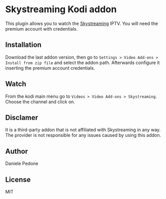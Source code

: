 # Skystreaming Kodi addon
This plugin allows you to watch the [Skystreaming](https://skystreaming.org/) IPTV. You will need the premium account with credentials.

Installation
------------
Download the last addon version, then go to `Settings > Video Add-ons > Install from zip file` and select the addon path. Afterwards configure it inserting the premium account credentials.

Watch
-----
From the kodi main menu go to `Videos > Video Add-ons > Skystreaming`. Choose the channel and click on.

Disclamer
---------
It is a third-party addon that is not affiliated with Skystreaming in any way. The provider is not responsible for any issues caused by using this addon.

Author
------
Daniele Pedone

License
-------
MIT